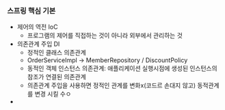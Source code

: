 ### 스프링 핵심 기본
- 제어의 역전 IoC 
  - 프로그램의 제어를 직접하는 것이 아니라 외부에서 관리하는 것
- 의존관계 주입 DI
  - 정적인 클래스 의존관계
  - OrderServiceImpl -> MemberRepository / DiscountPolicy 
  - 동적인 객체 인스턴스 의존관계: 애플리케이션 실행시점에 생성된 인스턴스의 참조가 연결된 의존관계
  - 의존관계 주입을 사용하면 정적인 관계를 변화x(코드르 손대지 않고) 동적관계를 변경 시킬 수ㅇ
- 